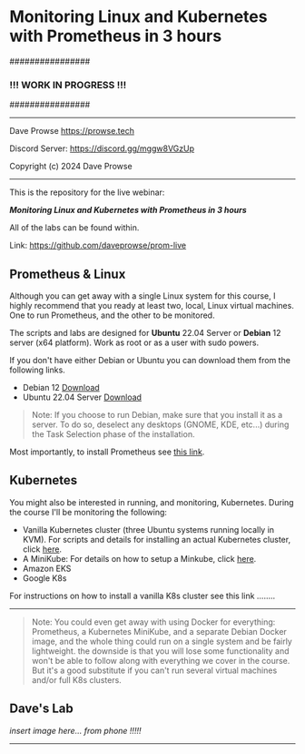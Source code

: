 # Monitoring Linux and Kubernetes with Prometheus in 3 hours

################

### !!! WORK IN PROGRESS !!!

################

---

Dave Prowse
https://prowse.tech

Discord Server: https://discord.gg/mggw8VGzUp

Copyright (c) 2024 Dave Prowse

---

This is the repository for the live webinar:

***Monitoring Linux and Kubernetes with Prometheus in 3 hours***

All of the labs can be found within.

Link: https://github.com/daveprowse/prom-live

## Prometheus & Linux

Although you can get away with a single Linux system for this course, I highly recommend that you ready at least two, local, Linux virtual machines. One to run Prometheus, and the other to be monitored.

The scripts and labs are designed for **Ubuntu** 22.04 Server or **Debian** 12 server (x64 platform). Work as root or as a user with sudo powers.

If you don't have either Debian or Ubuntu you can download them from the following links.

- Debian 12 [Download](https://www.debian.org/download)
- Ubuntu 22.04 Server [Download](https://releases.ubuntu.com/jammy/ubuntu-22.04.4-live-server-amd64.iso)

> Note: If you choose to run Debian, make sure that you install it as a server. To do so, deselect any desktops (GNOME, KDE, etc...) during the Task Selection phase of the installation.

Most importantly, to install Prometheus see [this link](./prometheus-install/README.md).

## Kubernetes

You might also be interested in running, and monitoring, Kubernetes. During the course I'll be monitoring the following:





- Vanilla Kubernetes cluster (three Ubuntu systems running locally in KVM). For scripts and details for installing an actual Kubernetes cluster, click [here](./z-more-info/k8s-scripts/README.md).
- A MiniKube: For details on how to setup a Minkube, click [here](./z-more-info/minikube/minikube-install.md).
- Amazon EKS
- Google K8s



For instructions on how to install a vanilla K8s cluster see this link  ........

---

> Note: You could even get away with using Docker for everything: Prometheus, a Kubernetes MiniKube, and a separate Debian Docker image, and the whole thing could run on a single system and be fairly lightweight. the downside is that you will lose some functionality and won't be able to follow along with everything we cover in the course. But it's a good substitute if you can't run several virtual machines and/or full K8s clusters.


## Dave's Lab

*insert image here... from phone !!!!!*













---



